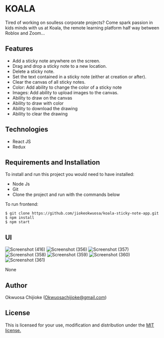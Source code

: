 # KOALA
Tired of working on soulless corporate projects? Come spark passion in kids minds with us at Koala, the remote learning platform half way between Roblox and Zoom...

## Features

- Add a sticky note anywhere on the screen.
- Drag and drop a sticky note to a new location.
- Delete a sticky note. 
- Set the text contained in a sticky note (either at creation or after).
- Clear the canvas of all sticky notes.
- Color: Add ability to change the color of a sticky note
- Images: Add ability to upload images to the canvas.
- Ability to draw on the canvas
- Ability to draw with color
- Ability to download the drawing
- Ability to clear the drawing

## Technologies

- React JS
- Redux



## Requirements and Installation

To install and run this project you would need to have installed:
- Node Js
- Git
- Clone the project and run with the commands below

To run frontend:
```
$ git clone https://github.com/jiokeokwuosa/koala-sticky-note-app.git
$ npm install
$ npm start
```

## UI
![Screenshot (416)](https://user-images.githubusercontent.com/33726993/144513523-cff249be-3166-49a0-bad6-a857ffb76c77.png)
![Screenshot (356)](https://user-images.githubusercontent.com/33726993/140674480-07dcfacc-3bff-4694-9d60-5a1923e7464a.png)
![Screenshot (357)](https://user-images.githubusercontent.com/33726993/140674484-2ec2bb4a-e15e-4b68-820a-6acb56c0dd1d.png)
![Screenshot (358)](https://user-images.githubusercontent.com/33726993/140674487-a2894683-304f-423a-90ae-fd34534007ac.png)
![Screenshot (359)](https://user-images.githubusercontent.com/33726993/140674488-c20e0c4f-f52f-43d7-a200-ad09d51f3d5f.png)
![Screenshot (360)](https://user-images.githubusercontent.com/33726993/140674489-ebc39fcf-4cbc-49d3-b1f5-50b58e3a78fa.png)
![Screenshot (361)](https://user-images.githubusercontent.com/33726993/140674490-cfb75741-bd46-40ac-8b4d-a0f499a35410.png)


None


## Author

Okwuosa Chijioke (Okwuosachijioke@gmail.com)

## License

This is licensed for your use, modification and distribution under the [MIT license.](https://opensource.org/licenses/MIT)
